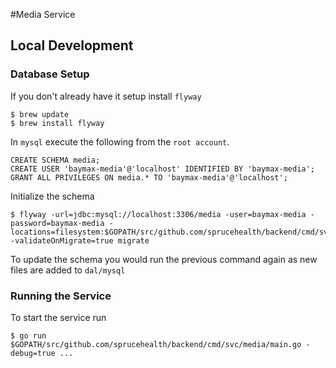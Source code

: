 #Media Service
## Local Development
### Database Setup
If you don't already have it setup install `flyway`

```
$ brew update
$ brew install flyway
```

In `mysql` execute the following from the `root account`.

```
CREATE SCHEMA media;
CREATE USER 'baymax-media'@'localhost' IDENTIFIED BY 'baymax-media';
GRANT ALL PRIVILEGES ON media.* TO 'baymax-media'@'localhost';
```

Initialize the schema

```
$ flyway -url=jdbc:mysql://localhost:3306/media -user=baymax-media -password=baymax-media -locations=filesystem:$GOPATH/src/github.com/sprucehealth/backend/cmd/svc/media/internal/dal/mysql -validateOnMigrate=true migrate
```

To update the schema you would run the previous command again as new files are added to `dal/mysql`

### Running the Service

To start the service run

```
$ go run $GOPATH/src/github.com/sprucehealth/backend/cmd/svc/media/main.go -debug=true ...
```